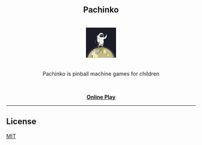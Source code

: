 <div align="center">
<h2>Pachinko</h2>

<br />
<a href="http://kiroinn.github.io/pachinko/index.html">
  <img
    height="80"
    width="80"
    alt="lizard"
    src="https://raw.githubusercontent.com/kiroInn/Pachinko/master/assets/resources/logo.png"
  />
</a>
<br />
<br />
<p>Pachinko is pinball machine games for children</p>
<br />

[**Online Play**][pachinko]

</div>
<hr />

## License

[MIT][license]

<!-- prettier-ignore-start -->
[pachinko]: http://kiroinn.github.io/pachinko/index.html
[license]: https://github.com/kiroInn/excel-io/blob/master/LICENSE.MD
<!-- prettier-ignore-end -->